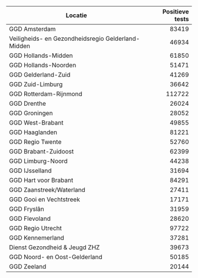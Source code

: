 | Locatie | Positieve tests |
|---------|----------------:|
| GGD Amsterdam                            | 83419 |
| Veiligheids- en Gezondheidsregio Gelderland-Midden | 46934 |
| GGD Hollands-Midden                      | 61850 |
| GGD Hollands-Noorden                     | 51471 |
| GGD Gelderland-Zuid                      | 41269 |
| GGD Zuid-Limburg                         | 36642 |
| GGD Rotterdam-Rijnmond                   | 112722 |
| GGD Drenthe                              | 26024 |
| GGD Groningen                            | 28052 |
| GGD West-Brabant                         | 49855 |
| GGD Haaglanden                           | 81221 |
| GGD Regio Twente                         | 52760 |
| GGD Brabant-Zuidoost                     | 62399 |
| GGD Limburg-Noord                        | 44238 |
| GGD IJsselland                           | 31694 |
| GGD Hart voor Brabant                    | 84291 |
| GGD Zaanstreek/Waterland                 | 27411 |
| GGD Gooi en Vechtstreek                  | 17171 |
| GGD Fryslân                              | 31959 |
| GGD Flevoland                            | 28620 |
| GGD Regio Utrecht                        | 97722 |
| GGD Kennemerland                         | 37281 |
| Dienst Gezondheid & Jeugd ZHZ            | 39673 |
| GGD Noord- en Oost-Gelderland            | 50185 |
| GGD Zeeland                              | 20144 |
